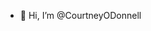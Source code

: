 - 👋 Hi, I’m @CourtneyODonnell



<!---
CourtneyODonnell/CourtneyODonnell is a ✨ special ✨ repository because its `README.md` (this file) appears on your GitHub profile.
You can click the Preview link to take a look at your changes.
--->
